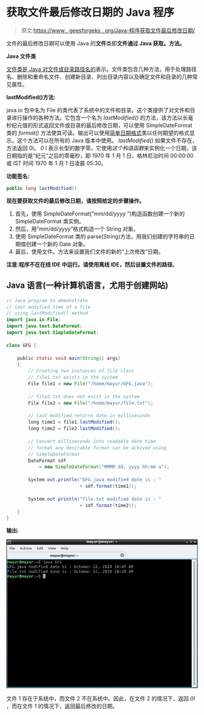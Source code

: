 # 获取文件最后修改日期的 Java 程序

> 原文:[https://www . geesforgeks . org/Java-程序获取文件最后修改日期/](https://www.geeksforgeeks.org/java-program-to-get-last-modification-date-of-a-file/)

文件的最后修改日期可以使用 Java 的**文件**类即**文件通过 Java 获取。**方法**。**

**Java 文件类**

[文件类是 Java 对文件或目录路径名的](https://www.geeksforgeeks.org/file-class-in-java/)表示。文件类包含几种方法，用于处理路径名、删除和重命名文件、创建新目录、列出目录内容以及确定文件和目录的几种常见属性。

**lastModified()方法:**

java.io 包中名为 File 的类代表了系统中的文件和目录。这个类提供了对文件和目录进行操作的各种方法。它包含一个名为 *lastModified()* 的方法，该方法以长毫秒纪元值的形式返回文件或目录的最后修改日期，可以使用 SimpleDateFormat 类的 *format()* 方法使其可读。输出可以使用[简单日期格式](https://www.geeksforgeeks.org/java-simpledateformat-set-1/)类以任何期望的格式显示。这个方法可以在所有的 Java 版本中使用。 *lastModified()* 如果文件不存在，方法返回 0l。 *0* l 表示长型的数字零。它使用*这个构造函数*来实例化一个日期，该日期指的是“纪元”之后的零毫秒，即 1970 年 1 月 1 日，格林尼治时间 00:00:00 或 IST 时间 1970 年 1 月 1 日凌晨 05:30。

**功能签名:**

```java
public long lastModified()

```

**现在要获取文件的最后修改日期，请按照给定的步骤操作。**

1.  首先，使用 SimpleDateFormat("mm/dd/yyyy ")构造函数创建一个新的 SimpleDateFormat 类实例。
2.  然后，用“mm/dd/yyyy”格式构造一个 String 对象。
3.  使用 SimpleDateFormat 类的 parse(String)方法，用我们创建的字符串的日期值创建一个新的 Date 对象。
4.  最后，使用文件。方法来设置我们文件的新的“上次修改”日期。

**注意:程序不在在线 IDE 中运行。请使用离线 IDE，然后设置文件的路径**。

## Java 语言(一种计算机语言，尤用于创建网站)

```java
// Java program to demonstrate
// last modified time of a file
// using lastModified() method
import java.io.File;
import java.text.DateFormat;
import java.text.SimpleDateFormat;

class GFG {

    public static void main(String[] args)
    {
        // Creating two instances of file class
        // file1.txt exists in the system
        File file1 = new File("/home/mayur/GFG.java");

        // file2.txt does not exist in the system
        File file2 = new File("/home/mayur/file.txt");

        // last modified returns date in milliseconds
        long time1 = file1.lastModified();
        long time2 = file2.lastModified();

        // Convert milliseconds into readable date time
        // format any desirable format can be achived using
        // SimpleDateFormat
        DateFormat sdf
            = new SimpleDateFormat("MMMM dd, yyyy hh:mm a");

        System.out.println("GFG.java modified date is : "
                           + sdf.format(time1));

        System.out.println("file.txt modified date is : "
                           + sdf.format(time2));
    }
}
```

**输出:**

![Java Program to Get Last Modification Date of a File](img/cf3e80b663eba187c2531f2a5fabd509.png)

文件 1 存在于系统中，而文件 2 不在系统中。因此，在文件 2 的情况下，返回 *0l* ，而在文件 1 的情况下，返回最后修改的日期。
